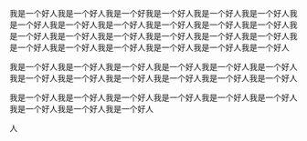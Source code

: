 我是一个好人我是一个好人我是一个好我是一个好人我是一个好人我是一个好人我是一个好人我是一个好人我是一个好人我是一个好人我是一个好人我是一个好人我是一个好人我是一个好人我是一个好人我是一个好人我是一个好人我是一个好人我是一个好人我是一个好人我是一个好人我是一个好人我是一个好人我是一个好人

我是一个好人我是一个好人我是一个好人我是一个好人我是一个好人我是一个好人我是一个好人我是一个好人我是一个好人我是一个好人我是一个好人我是一个好人



我是一个好人我是一个好人我是一个好人我是一个好人我是一个好人我是一个好人我是一个好人我是一个好人我是一个好人





人
